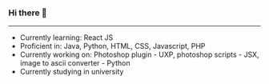 ### Hi there 👋
---
- Currently learning: React JS
- Proficient in: Java, Python, HTML, CSS, Javascript, PHP
- Currently working on: Photoshop plugin - UXP, photoshop scripts - JSX, image to ascii converter - Python
- Currently studying in university
